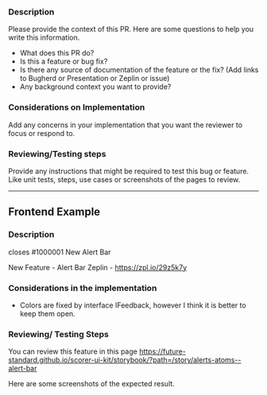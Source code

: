 ### Description

 Please provide the context of this PR.
 Here are some questions to help you write this information.


- What does this PR do?
 - Is this a feature or bug fix?
 - Is there any  source of documentation of the feature or the fix?
 (Add links to Bugherd or Presentation or Zeplin or issue)
 - Any background context you want to provide?


 ### Considerations on Implementation
 Add any concerns in your implementation that you want the reviewer to focus or respond to.

 ### Reviewing/Testing steps

 Provide any instructions that might be required to test this bug or feature.
Like unit tests, steps, use cases or screenshots of the pages to review.

 ------

## Frontend Example

 ### Description

 closes #1000001 New Alert Bar

 New Feature - Alert Bar
 Zeplin - https://zpl.io/29z5k7y

 ### Considerations in the implementation
 - Colors are fixed by interface IFeedback, however I think it is better to keep them open.

 ### Reviewing/ Testing Steps

 You can review this feature in this page
 https://future-standard.github.io/scorer-ui-kit/storybook/?path=/story/alerts-atoms--alert-bar

Here are some screenshots of the expected result.